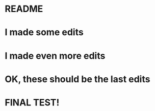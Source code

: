 # README #
# I made some edits #
# I made even more edits #
# OK, these should be the last edits #
# FINAL TEST! #